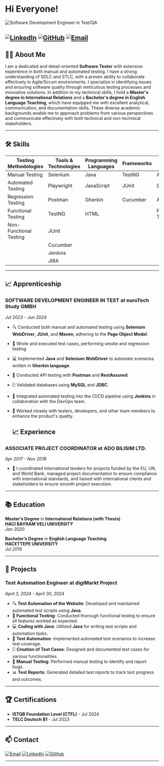 # Hi Everyone!

![Software Development Engineer in Test/QA ](https://media.licdn.com/dms/image/D4E16AQGYYTFwCCcYxA/profile-displaybackgroundimage-shrink_350_1400/0/1712145141430?e=1728518400&v=beta&t=_iLppbccnu_YYBUtHmgg_Z3wRRdU-ng_zzMuDSht018)

[![LinkedIn](https://img.shields.io/badge/LinkedIn-Profile-blue?style=for-the-badge&logo=linkedin)](https:www.linkedin.com/in/tirkish-mammetsheripov)
[![GitHub](https://img.shields.io/badge/GitHub-Follow-lightgrey?style=for-the-badge&logo=github)](https://github.com/Tirkish89)
[![Email](https://img.shields.io/badge/Email-Contact%20Me-red?style=for-the-badge&logo=gmail)](mailto:tirkish1989@gmail.com)
---

## 🧑‍💻 About Me


I am a dedicated and detail-oriented **Software Tester** with extensive experience in both manual and automated testing. I have a strong understanding of SDLC and STLC, with a proven ability to collaborate effectively in Agile/Scrum environments. I specialize in identifying issues and ensuring software quality through meticulous testing processes and innovative solutions. 
In addition to my technical skills, I hold a **Master's degree in International Relations** and a **Bachelor's degree in English Language Teaching**, which have equipped me with excellent analytical, communication, and documentation skills. These diverse academic backgrounds enable me to approach problems from various perspectives and communicate effectively with both technical and non-technical stakeholders.

---

## 🛠️ Skills

| **Testing Methodologies** | **Tools & Technologies** | **Programming Languages** | **Frameworks** | **Others** |
|---------------------------|--------------------------|---------------------------|----------------|------------|
| Manual Testing            | Selenium                 | Java                      | TestNG         | Agile      |
| Automated Testing         |  Playwright              | JavaScript                | JUnit          | Scrum      |
| Regression Testing        | Postman                  | Gherkin                   | Cucumber       | API Testing|
| Functional Testing        | TestNG                   | HTML                      |                | Performance Testing |
| Non-Functional Testing    | JUnit                    |                           |                |            |
|                           | Cucumber                 |                           |                |            |
|                           | Jenkins                  |                           |                |            |
|                           | JIRA                     |                           |                |            |

---

## 📈 Apprenticeship 

### **SOFTWARE DEVELOPMENT ENGINEER IN TEST** at **euroTech Study GMBH**
*Jul 2023 - Jun 2024*

- 🔍 Conducted both manual and automated testing using **Selenium WebDriver**, **JUnit**, and **Maven**, adhering to the **Page Object Model**.
- 📝 Wrote and executed test cases, performing smoke and regression testing.
- 💻 Implemented **Java** and **Selenium WebDriver** to automate scenarios written in **Gherkin language**.
- 🔧 Conducted API testing with **Postman** and **RestAssured**.
- 🗄️ Validated databases using **MySQL** and **JDBC**.
- 🚀 Integrated automated testing into the CI/CD pipeline using **Jenkins** in collaboration with the DevOps team.
- 🤝 Worked closely with testers, developers, and other team members to enhance the product's quality.

  ## 📈 Experience 

### **ASSOCIATE PROJECT COORDINATOR** at **ADO BILISIM LTD.**
*Apr 2017 - Nov 2018*

- 🧪 I coordinated international tenders for projects 
funded by the EU, UN, and World Bank, managed 
project documentation to ensure compliance with 
international 
standards, 
and liaised with 
international clients and stakeholders to ensure 
smooth project execution. 

---

## 📚 Education

**Master’s Degree** in **International 
Relations (with Thesis)**  
**HACI BAYRAM VELI UNIVERSITY**  
*Jan 2020*

**Bachelor’s Degree** in **English Language Teaching**  
**HACETTEPE UNIVERSITY**  
*Jul 2015*

---

## 🚀 Projects

### **Test Automation Engineer** at **digiMarkt Project**
*April 3, 2024 - April 30, 2024*
- 🔍 **Test Automation of the Website**: Developed and maintained automated test scripts using **Java**.
- 📝 **Functional Testing**: Conducted thorough functional testing to ensure all features worked as expected.
- 💻 **Coding with Java**: Utilized **Java** for writing test scripts and automation tasks.
- 🔧 **Test Automation**: Implemented automated test scenarios to increase test coverage.
- 🗄️ **Creation of Test Cases**: Designed and documented test cases for various functionalities.
- 🧪 **Manual Testing**: Performed manual testing to identify and report bugs.
- 📊 **Test Reports**: Generated detailed test reports to track test progress and outcomes.

---

## 🏆 Certifications

- **ISTQB Foundation Level (CTFL)** -  Jul 2024 
- **TELC Deutsch B1** - Jul 2023 

---

## 📫 Contact

[![Email](https://img.shields.io/badge/Email-Contact%20Me-red?style=for-the-badge&logo=gmail)](mailto:tirkish1989@gmail.com)
[![LinkedIn](https://img.shields.io/badge/LinkedIn-Profile-blue?style=for-the-badge&logo=linkedin)](https://www.linkedin.com/in/tirkish-mammetsheripov)
[![GitHub](https://img.shields.io/badge/GitHub-Follow-lightgrey?style=for-the-badge&logo=github)](https://github.com/Tirkish89)

---




